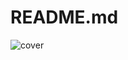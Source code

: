 # README.md

![cover](https://user-images.githubusercontent.com/44304373/101016331-d3cf2f00-3592-11eb-9330-f8157d5240e4.jpg)
